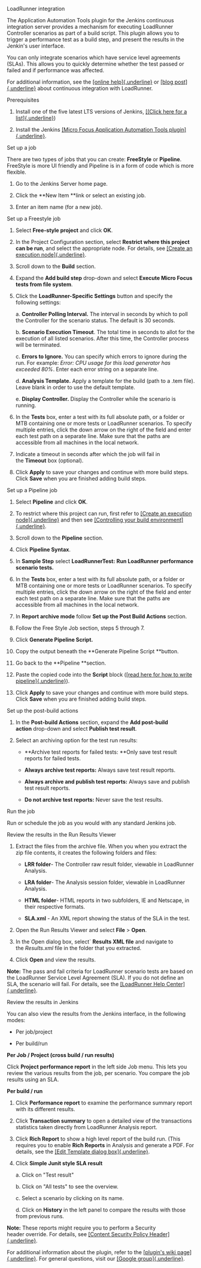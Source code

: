 LoadRunner integration

The Application Automation Tools plugin for the Jenkins continuous
integration server provides a mechanism for executing LoadRunner
Controller scenarios as part of a build script. This plugin allows you
to trigger a performance test as a build step, and present the results
in the Jenkin\'s user interface.

You can only integrate scenarios which have service level agreements
(SLAs). This allows you to quickly determine whether the test passed or
failed and if performance was affected.

For additional information, see the [[online
help]{.underline}](https://admhelp.microfocus.com/lr/en/latest/help/WebHelp/Content/Controller/c_jenkins.htm) or [[blog
post]{.underline}](https://community.softwaregrp.com/t5/LoadRunner-and-Performance/Continuous-Performance-Testing-Using-Jenkins-CI-CD-Pipelines/ba-p/220264#.WjZnXN-WaUl) about
continuous integration with LoadRunner.

Prerequisites

1.  Install one of the five latest LTS versions of Jenkins, [[(Click
    here for a list]{.underline}](https://jenkins.io/changelog-stable/))

2.  Install the Jenkins [[Micro Focus Application Automation Tools
    plugin]{.underline}](https://plugins.jenkins.io/hp-application-automation-tools-plugin).

Set up a job

There are two types of jobs that you can
create: **FreeStyle** or **Pipeline**. FreeStyle is more UI friendly and
Pipeline is in a form of code which is more flexible.

1.  Go to the Jenkins Server home page.

2.  Click the **New Item **link or select an existing job.

3.  Enter an item name (for a new job).

Set up a Freestyle job

1.  Select **Free-style project** and click **OK**.

2.  In the Project Configuration section, select **Restrict where this
    project can be run**, and select the appropriate node. For details,
    see [[Create an execution
    node]{.underline}](https://wiki.jenkins.io/display/JENKINS/Micro+Focus+Application+Automation+Tools#MicroFocusApplicationAutomationTools-Createanexecutionnode).

3.  Scroll down to the **Build** section.

4.  Expand the **Add build step** drop-down and select **Execute Micro
    Focus tests from file system**.

5.  Click the **LoadRunner-Specific Settings** button and specify the
    following settings:

    a.  **Controller Polling Interval.** The interval in seconds by
        which to poll the Controller for the scenario status. The
        default is 30 seconds.

    b.  **Scenario Execution Timeout**. The total time in seconds to
        allot for the execution of all listed scenarios. After this
        time, the Controller process will be terminated.

    c.  **Errors to Ignore.** You can specify which errors to ignore
        during the run. For example: *Error: CPU usage for this load
        generator has exceeded 80%*. Enter each error string on a
        separate line.

    d.  **Analysis Template.** Apply a template for the build (path to a
        .tem file). Leave blank in order to use the default template.

    e.  **Display Controller.** Display the Controller while the
        scenario is running.

6.  In the **Tests** box, enter a test with its full absolute path, or a
    folder or MTB containing one or more tests or LoadRunner scenarios.
    To specify multiple entries, click the down arrow on the right of
    the field and enter each test path on a separate line. Make sure
    that the paths are accessible from all machines in the local
    network.

7.  Indicate a timeout in seconds after which the job will fail in
    the **Timeout** box (optional). 

8.  Click **Apply** to save your changes and continue with more build
    steps. Click **Save** when you are finished adding build steps.

Set up a Pipeline job

1.  Select **Pipeline** and click **OK**.

2.  To restrict where this project can run, first refer to [[Create an
    execution
    node]{.underline}](https://wiki.jenkins.io/display/JENKINS/Micro+Focus+Application+Automation+Tools#MicroFocusApplicationAutomationTools-Createanexecutionnode) and
    then see [[Controlling your build
    environment]{.underline}](https://github.com/jenkinsci/pipeline-model-definition-plugin/wiki/Controlling-your-build-environment).

3.  Scroll down to the **Pipeline** section.

4.  Click **Pipeline Syntax**.

5.  In **Sample Step** select **LoadRunnerTest:** **Run LoadRunner
    performance scenario tests.**

6.  In the **Tests** box, enter a test with its full absolute path, or a
    folder or MTB containing one or more tests or LoadRunner scenarios.
    To specify multiple entries, click the down arrow on the right of
    the field and enter each test path on a separate line. Make sure
    that the paths are accessible from all machines in the local
    network.

7.  In **Report archive mode** follow **Set up the Post Build
    Actions** section.

8.  Follow the Free Style Job section, steps 5 through 7.

9.  Click **Generate Pipeline Script.**

10. Copy the output beneath the **Generate Pipeline Script **button.

11. Go back to the **Pipeline **section.

12. Paste the copied code into the **Script** block ([[read here for how
    to write
    pipeline]{.underline}](https://jenkins.io/doc/book/pipeline/getting-started/)).

13. Click **Apply** to save your changes and continue with more build
    steps. Click **Save** when you are finished adding build steps.

Set up the post-build actions

1.  In the **Post-build Actions** section, expand the **Add post-build
    action** drop-down and select **Publish test result**.

2.  Select an archiving option for the test run results:

    -   **Archive test reports for failed tests: **Only save test result
        reports for failed tests.

    -   **Always archive test reports:** Always save test result
        reports.

    -   **Always archive and publish test reports:** Always save and
        publish test result reports.

    -   **Do not archive test reports:** Never save the test results.

Run the job

Run or schedule the job as you would with any standard Jenkins job.

Review the results in the Run Results Viewer  

1.  Extract the files from the archive file. When you when you extract
    the zip file contents, it creates the following folders and files:

    -   **LRR folder**- The Controller raw result folder, viewable in
        LoadRunner Analysis.

    -   **LRA folder**- The Analysis session folder, viewable in
        LoadRunner Analysis.

    -   **HTML folder**- HTML reports in two subfolders, IE and
        Netscape, in their respective formats.

    -   **SLA.xml** - An XML report showing the status of the SLA in the
        test.

2.  Open the Run Results Viewer and select **File** \> **Open**.

3.  In the Open dialog box, select\` **Results XML file** and navigate
    to the *Results.xml* file in the folder that you extracted.

4.  Click **Open** and view the results.

**Note:** The pass and fail criteria for LoadRunner scenario tests are
based on the LoadRunner Service Level Agreement (SLA). If you do not
define an SLA, the scenario will fail. For details, see the [[LoadRunner
Help Center]{.underline}](https://admhelp.microfocus.com/lr/).

Review the results in Jenkins  

You can also view the results from the Jenkins interface, in the
following modes:

-   Per job/project

-   Per build/run

**Per Job / Project (cross build / run results)**

Click **Project performance report** in the left side Job menu. This
lets you review the various results from the job, per scenario. You
compare the job results using an SLA.

**Per build / run** 

1.  Click **Performance report** to examine the performance summary
    report with its different results.

2.  Click **Transaction summary** to open a detailed view of the
    transactions statistics taken directly from LoadRunner Analysis
    report.

3.  Click **Rich Report** to show a high level report of the build run.
    (This requires you to enable **Rich Reports** in Analysis and
    generate a PDF. For details, see the [[Edit Template dialog
    box]{.underline}](https://admhelp.microfocus.com/lr/en/latest/help/WebHelp/Content/Analysis/102150_ui_template_dialog.htm).

4.  Click **Simple Junit style SLA result**

    a.  Click on "Test result"

    b.  Click on "All tests" to see the overview.

    c.  Select a scenario by clicking on its name.

    d.  Click on **History** in the left panel to compare the results
        with those from previous runs.

**Note:** These reports might require you to perform a Security
header override. For details, see [[Content Security Policy
Header]{.underline}](https://wiki.jenkins.io/display/JENKINS/HPE+Application+Automation+Tools#HPEApplicationAutomationTools-ContentSecurityPolicyHeader).

For additional information about the plugin, refer to the [[plugin's
wiki
page]{.underline}](https://wiki.jenkins.io/display/JENKINS/Micro+Focus+Application+Automation+Tools).
For general questions, visit our [[Google
group]{.underline}](https://groups.google.com/forum/#!forum/micro-focus-application-automation-tools-plugin).
